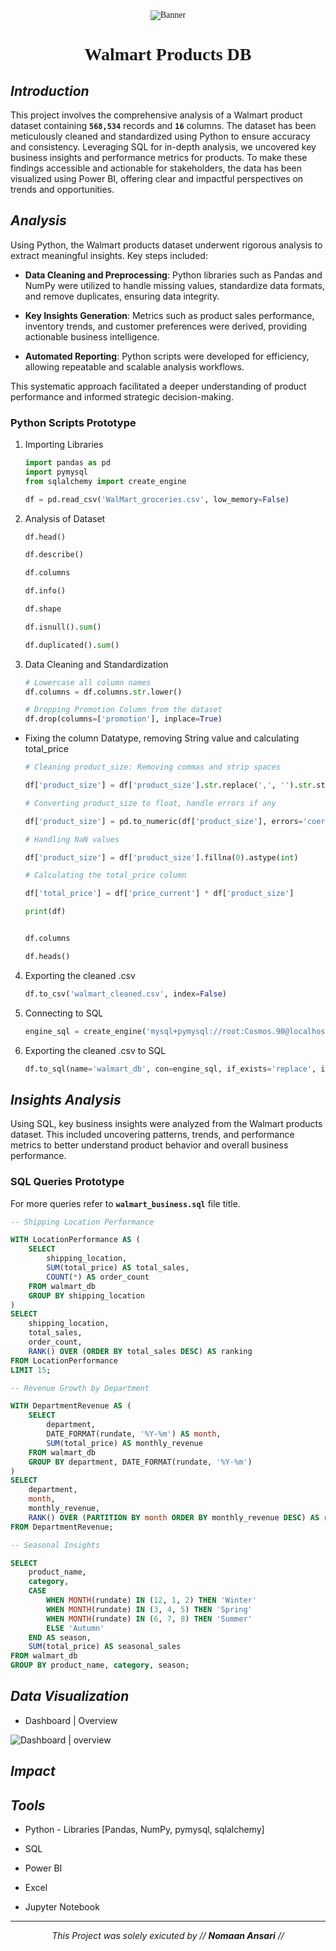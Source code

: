 <div align="center" style="font-family: Times New Roman, serif">
    <img src="" alt="Banner">
    <h1><b>Walmart Products DB</b></h1>
</div>

## *Introduction*

This project involves the comprehensive analysis of a Walmart product dataset containing **`568,534`** records and **`16`** columns. The dataset has been meticulously cleaned and standardized using Python to ensure accuracy and consistency. Leveraging SQL for in-depth analysis, we uncovered key business insights and performance metrics for products. To make these findings accessible and actionable for stakeholders, the data has been visualized using Power BI, offering clear and impactful perspectives on trends and opportunities.

## *Analysis*

Using Python, the Walmart products dataset underwent rigorous analysis to extract meaningful insights. Key steps included:

- **Data Cleaning and Preprocessing**: Python libraries such as Pandas and NumPy were utilized to handle missing values, standardize data formats, and remove duplicates, ensuring data integrity.

- **Key Insights Generation**: Metrics such as product sales performance, inventory trends, and customer preferences were derived, providing actionable business intelligence.

- **Automated Reporting**: Python scripts were developed for efficiency, allowing repeatable and scalable analysis workflows.

This systematic approach facilitated a deeper understanding of product performance and informed strategic decision-making.

### Python Scripts Prototype

1. Importing Libraries

    ```python
    import pandas as pd
    import pymysql
    from sqlalchemy import create_engine

    df = pd.read_csv('WalMart_groceries.csv', low_memory=False)
    ```

2. Analysis of Dataset

    ```python
    df.head()

    df.describe()

    df.columns

    df.info()

    df.shape

    df.isnull().sum()

    df.duplicated().sum()
    ```

3. Data Cleaning and Standardization

    ```python
    # Lowercase all column names
    df.columns = df.columns.str.lower()

    # Dropping Promotion Column from the dataset
    df.drop(columns=['promotion'], inplace=True)
    ```
- Fixing the column Datatype, removing String value and calculating total_price

    ```python
    # Cleaning product_size: Removing commas and strip spaces

    df['product_size'] = df['product_size'].str.replace(',', '').str.strip()
    ```

    ```python
    # Converting product_size to float, handle errors if any

    df['product_size'] = pd.to_numeric(df['product_size'], errors='coerce')
    ```

    ```python
    # Handling NaN values

    df['product_size'] = df['product_size'].fillna(0).astype(int)
    ```

    ```python
    # Calculating the total_price column

    df['total_price'] = df['price_current'] * df['product_size']

    print(df)
    ```

    ```python

    df.columns

    df.heads()
    ```

4. Exporting the cleaned .csv

    ```python
    df.to_csv('walmart_cleaned.csv', index=False)
    ```

5. Connecting to SQL

    ```python
    engine_sql = create_engine('mysql+pymysql://root:Cosmos.90@localhost:3306/walmart')
    ```

6. Exporting the cleaned .csv to SQL

    ```python
    df.to_sql(name='walmart_db', con=engine_sql, if_exists='replace', index=False)
    ```

## *Insights Analysis*

Using SQL, key business insights were analyzed from the Walmart products dataset. This included uncovering patterns, trends, and performance metrics to better understand product behavior and overall business performance.

### SQL Queries Prototype

For more queries refer to **`walmart_business.sql`** file title.

```sql
-- Shipping Location Performance

WITH LocationPerformance AS (
    SELECT 
        shipping_location,
        SUM(total_price) AS total_sales,
        COUNT(*) AS order_count
    FROM walmart_db
    GROUP BY shipping_location
)
SELECT 
    shipping_location,
    total_sales,
    order_count,
    RANK() OVER (ORDER BY total_sales DESC) AS ranking
FROM LocationPerformance
LIMIT 15;
```

```sql
-- Revenue Growth by Department

WITH DepartmentRevenue AS (
    SELECT 
        department,
        DATE_FORMAT(rundate, '%Y-%m') AS month,
        SUM(total_price) AS monthly_revenue
    FROM walmart_db
    GROUP BY department, DATE_FORMAT(rundate, '%Y-%m')
)
SELECT 
    department,
    month,
    monthly_revenue,
    RANK() OVER (PARTITION BY month ORDER BY monthly_revenue DESC) AS ranking
FROM DepartmentRevenue;
```

```sql
-- Seasonal Insights

SELECT 
    product_name,
    category,
    CASE 
        WHEN MONTH(rundate) IN (12, 1, 2) THEN 'Winter'
        WHEN MONTH(rundate) IN (3, 4, 5) THEN 'Spring'
        WHEN MONTH(rundate) IN (6, 7, 8) THEN 'Summer'
        ELSE 'Autumn'
    END AS season,
    SUM(total_price) AS seasonal_sales
FROM walmart_db
GROUP BY product_name, category, season;
```

## *Data Visualization*

- Dashboard | Overview

<div>
 <img src="dashboard.png" alt="Dashboard | overview" width">
</div>

## *Impact*




## *Tools*

- Python - Libraries [Pandas, NumPy, pymysql, sqlalchemy]

- SQL

- Power BI

- Excel

- Jupyter Notebook

---

<div align="center">
    <i> This Project was solely exicuted by // <b>Nomaan Ansari</b> //</i>
</div>